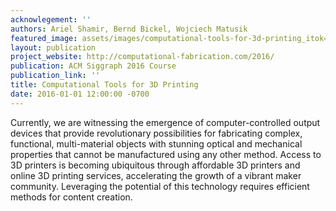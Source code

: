 ```yaml
---
acknowlegement: ''
authors: Ariel Shamir, Bernd Bickel, Wojciech Matusik
featured_image: assets/images/computational-tools-for-3d-printing_itok=d9VTpV53.jpg
layout: publication
project_website: http://computational-fabrication.com/2016/
publication: ACM Siggraph 2016 Course
publication_link: ''
title: Computational Tools for 3D Printing
date: 2016-01-01 12:00:00 -0700
---
```


Currently, we are witnessing the emergence of computer-controlled output devices that provide revolutionary possibilities for fabricating complex, functional, multi-material objects with stunning optical and mechanical properties that cannot be manufactured using any other method. Access to 3D printers is becoming ubiquitous through affordable 3D printers and online 3D printing services, accelerating the growth of a vibrant maker community. Leveraging the potential of this technology requires efficient methods for content creation.